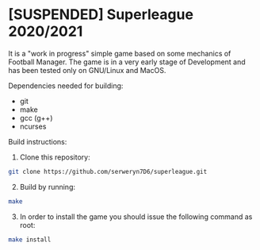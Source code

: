 # [SUSPENDED] Superleague 2020/2021

It is a "work in progress" simple game based on some mechanics of Football Manager.
The game is in a very early stage of Development and has been tested only on GNU/Linux and MacOS.

Dependencies needed for building:

+ git
+ make
+ gcc (g++)
+ ncurses

Build instructions:
1. Clone this repository: 
```bash
git clone https://github.com/serweryn7D6/superleague.git
```
2. Build by running: 
```bash
make
```
3. In order to install the game you should issue the following command as root: 
```bash
make install
```
